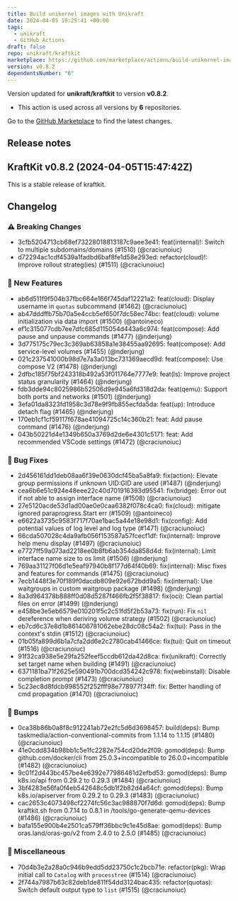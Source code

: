 ```yaml
---
title: Build unikernel images with Unikraft
date: 2024-04-05 19:25:41 +00:00
tags:
  - unikraft
  - GitHub Actions
draft: false
repo: unikraft/kraftkit
marketplace: https://github.com/marketplace/actions/build-unikernel-images-with-unikraft
version: v0.8.2
dependentsNumber: "6"
---
```



Version updated for **unikraft/kraftkit** to version **v0.8.2**.
- This action is used across all versions by **6** repositories.

Go to the [GitHub Marketplace](https://github.com/marketplace/actions/build-unikernel-images-with-unikraft) to find the latest changes.

## Release notes

## KraftKit v0.8.2 (2024-04-05T15:47:42Z)

This is a stable release of kraftkit.

## Changelog
### ⚠️ Breaking Changes
* 3cfb5204713cb68ef73228018813187c9aee3e41: feat(internal)!: Switch to multiple subdomains/domains (#1510) (@craciunoiuc)
* d72294ac1cdf4539a1fadbd6baf8fe1d58e293ed: refactor(cloud)!: Improve rollout strateg(ies) (#1511) (@craciunoiuc)
### 🚀 New Features
* ab6d511f9f504b37fbc664e166f745daf12221a2: feat(cloud): Display username in `quotas` subcommand (#1462) (@craciunoiuc)
* ab47dddffb75b70a5e4ccb5ef650f7dc58ec74bc: feat(cloud): volume initialization via data import (#1500) (@antoineco)
* ef1c315077cdb7ee7dfc685d115054d443a6c974: feat(compose): Add pause and unpause commands (#1477) (@nderjung)
* 3d775175c79ec3c369ab63858a1e38455aa92695: feat(compose): Add service-level volumes (#1455) (@nderjung)
* 021c237541000b98d7e7a3a013bc731369aecd9d: feat(compose): Use compose V2 (#1478) (@nderjung)
* 2dfbc185f75bf243318b492a53f011764e7777e9: feat(ls): Improve project status granularity (#1464) (@nderjung)
* fdb3dde94c8025986b52506d9e945a6fd318d2da: feat(qemu): Support both ports and networks (#1501) (@nderjung)
* 3efa01da8323fd1958c3d78e9f9fb855ecfda5da: feat(up): Introduce detach flag (#1465) (@nderjung)
* 170eb1cf1cf59117f678ae41094725c14c360b21: feat: Add pause command (#1476) (@nderjung)
* 043b50221d4e1349b650a3769d2de6e4301c5171: feat: Add recommended VSCode settings (#1472) (@craciunoiuc)
### 🐛 Bug Fixes
* 2d456161dd1deb08aa6f39e0630dcf45ba5a8fa9: fix(action): Elevate group permissions if unknown UID:GID are used (#1487) (@nderjung)
* cea6b6e51c924e48eee22c40d701916393d95541: fix(bridge): Error out if not able to assign interface name (#1508) (@craciunoiuc)
* 27e5120acde53d1ad00ae0e0caa6382f078c4ca0: fix(cloud): mitigate ignored paraprogress.Start err (#1509) (@antoineco)
* e6622a3735c9583f717f70ae1bac5a44e18e98d1: fix(config): Add potential values of log level and log type (#1471) (@craciunoiuc)
* 66cda507028c4da9afb056f153587a57fcecf1df: fix(internal): Improve help menu display (#1497) (@craciunoiuc)
* e7727ff59a073ad2218ee0b8fb6ab354da858d4d: fix(internal): Limit interface name size to os limit (#1506) (@nderjung)
* 769aa31127f06d1e5eaf97940b8f177d64f40b69: fix(internal): Misc fixes and features for commands (#1475) (@craciunoiuc)
* 7ecb1448f3e70f189f0dacdb809e92e672bdd9a5: fix(internal): Use waitgroups in custom waitgroup package (#1498) (@nderjung)
* 8a3d964378b888ff0d08d5287f466fb2f5f38817: fix(oci): Clean partial files on error (#1499) (@nderjung)
* e458be3e5eb6579e010201f5c2c51fd5f2b53a73: fix(run): Fix `nil` dereference when deriving volume strategy (#1502) (@craciunoiuc)
* eb7cd6c37e8d1b861406781062ebe28dc08c54a2: fix(tui): Pass in the context's stdin (#1512) (@craciunoiuc)
* 01b05fa899d6b1a7cfa2dd6e2c2780cab41466ce: fix(tui): Quit on timeout (#1516) (@craciunoiuc)
* 91f32ca938e5e29fa252feef5ccdb612da42d8ca: fix(unikraft): Correctly set target name when building (#1491) (@craciunoiuc)
* 6371181ba71f2625e590491b700dcd354242c978: fix(webinstall): Disable completion prompt (#1473) (@craciunoiuc)
* 5c23ec8d8fdcb998552f252fff98e778977f34ff: fix: Better handling of cmd propagation (#1470) (@craciunoiuc)
### 🤖 Bumps
* 0ca38b86b0a8f8c912241ab72e2fc5d6d3698457: build(deps): Bump taskmedia/action-conventional-commits from 1.1.14 to 1.1.15 (#1480) (@craciunoiuc)
* 41e0cdd834b98bb1c5e1fc2282e754cd20de2f09: gomod(deps): Bump github.com/docker/cli from 25.0.3+incompatible to 26.0.0+incompatible (#1482) (@craciunoiuc)
* 9c01f2d443bc457be4e6392e77986461d2efbd53: gomod(deps): Bump k8s.io/api from 0.29.2 to 0.29.3 (#1484) (@craciunoiuc)
* 3bf4283e56fa0f4eb542648c5db1f2b82d4a64cf: gomod(deps): Bump k8s.io/apiserver from 0.29.2 to 0.29.3 (#1483) (@craciunoiuc)
* cac2653c4073498cf2274fc56c3ac988870f7d6d: gomod(deps): Bump kraftkit.sh from 0.7.14 to 0.8.1 in /tools/go-generate-qemu-devices (#1486) (@craciunoiuc)
* bafa155e900b4e2501ca579ff36bbc9c1e45d8ae: gomod(deps): Bump oras.land/oras-go/v2 from 2.4.0 to 2.5.0 (#1485) (@craciunoiuc)
### 🐒 Miscellaneous
* 70d4b3e2a28a0c946b9edd5dd23750c1c2bcb71e: refactor(pkg): Wrap initial call to `Catalog` with `processtree` (#1514) (@craciunoiuc)
* 2f744a7987b63c82deb1de811f54dd3124bac435: refactor(quotas): Switch default output type to `list` (#1515) (@craciunoiuc)


